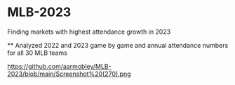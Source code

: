 # MLB-2023
Finding markets with highest attendance growth in 2023

** Analyzed 2022 and 2023 game by game and annual attendance numbers for all 30 MLB teams

https://github.com/aarmobley/MLB-2023/blob/main/Screenshot%20(270).png

